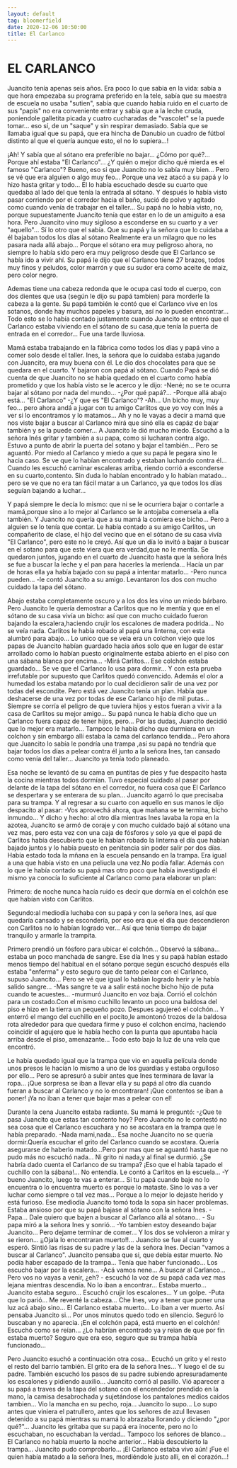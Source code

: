 ```yaml
---
layout: default
tag: bloomerfield
date: 2020-12-06 10:50:00
title: El Carlanco
---
```


# EL CARLANCO

   Juancito tenía apenas seis años. Era poco lo que sabia en la vida: sabía
   a que hora empezaba su programa preferido en la tele, sabía que su
   maestra de escuela no usaba "sutien", sabía que cuando habia ruido en el
   cuarto de sus "papis" no era conveniente entrar y sabía que a la leche
   cruda, poniendole galletita picada y cuatro cucharadas de "vascolet" se
   la puede tomar... eso sí, de un "saque" y sin respirar demasiado. Sabía
   que se llamaba igual que su papá, que era hincha de Danubio un cuadro de
   fútbol distinto al que el quería aunque esto, el no lo supiera...! 
   
   ¡Ah! Y sabía que al sótano era preferible no bajar... ¿Cómo por
   qué?... Porque ahí estaba "El Carlanco"... ¿Y quién o mejor dicho qué
   mierda es el famoso "Carlanco"? Bueno, eso si que Juancito no lo sabía
   muy bien... Pero se vé que era alguien o algo muy feo... Porque una vez
   atacó a su papá y lo hizo hasta gritar y todo... El lo había escuchado
   desde su cuarto que quedaba al lado del que tenía la entrada al
   sótano. Y después lo había visto pasar corriendo por el corredor hacia
   el baño, sució de polvo y agitado como cuando venía de trabajar en el
   taller... Su papá no lo había visto, no, porque supuestamente Juancito
   tenía que estar en lo de un amiguito a esa hora. Pero Juancito vino muy
   sigiloso a esconderse en su cuarto y a ver "aquello"... Sí lo otro que
   el sabía. Que su papá y la señora que lo cuidaba a él bajaban todos los
   días al sótano Realmente era un milagro que no les pasara nada allá
   abajo... Porque el sótano era muy peligroso ahora, no siempre lo había
   sido pero era muy peligroso desde que El Carlanco se había ido a vivir
   ahí. Su papá le dijo que el Carlanco tiene 27 brazos, todos muy finos y
   peludos, color marrón y que su sudor era como aceite de maiz, pero color
   negro.
   
   Ademas tiene una cabeza redonda que le ocupa casi todo el cuerpo,
   con dos dientes que usa (según le dijo su papá tambien) para morderle
   la cabeza a la gente. Su papá también le contó que el Carlanco vive en
   los sotanos, donde hay muchos papeles y basura, así no lo pueden
   encontrar... Todo esto se lo había contado justamente cuando Juancito se
   enteró que el Carlanco estaba viviendo en el sótano de su casa,que
   tenía la puerta de entrada en el corredor... Fue una tarde lluviosa.
   
   Mamá estaba trabajando en la fábrica como todos los días y papá vino a
   comer solo desde el taller. Ines, la señora que lo cuidaba estaba jugando
   con Juancito, era muy buena con él. Le dio dos chocolates para que se
   quedara en el cuarto. Y bajaron con papá al sótano. Cuando Papá se dió
   cuenta de que Juancito no se había quedado en el cuarto como había
   prometido y que los había visto se le acerco y le dijo: -Nené; no se te
   ocurra bajar al sótano por nada del mundo... -¿Por qué papá?... -Porque
   allá abajo está... "El Carlanco" -¿Y que es "El Carlanco"? -Ah... Un
   bicho muy, muy feo... pero ahora andá a jugar con tu amigo Carlitos que
   yo voy con Inés a ver si lo encontramos y lo matamos... Ah y no le vayas
   a decir a mamá que nos viste bajar a buscar al Carlanco mirá que sinó
   ella es capáz de bajar también y se la puede comer... A Juancito le dió
   mucho miedo. Escuchó a la señora Inés gritar y también a su papa, como si
   lucharan contra algo. Estuvo a punto de abrir la puerta del sotano y
   bajar el también... Pero se aguantó. Por miedo al Carlanco y miedo a que
   su papá le pegara sino le hacia caso. Se ve que lo habían encontrado y
   estaban luchando contra él... Cuando les escuchó caminar escaleras
   arriba, riendo corrió a esconderse en su cuarto,contento. Sin duda lo
   habían encontrado y lo habían matado... pero se ve que no era tan fácil
   matar a un Carlanco, ya que todos los días seguían bajando a luchar... 
   
   Y papá siempre le decía lo mismo: que ni se le ocurriera bajar o contarle
   a mamá,porque sino a lo mejor al Carlanco se le antojaba comersela a
   ella también. Y Juancito no quería que a su mamá la comiera ese
   bicho... Pero a alguien se lo tenía que contar. Le había contado a su
   amigo Carlitos, un compañerito de clase, el hijo del vecino que en el
   sótano de su casa vivía "El Carlanco", pero este no le creyó. Así que un
   día lo invitó a bajar a buscar en el sotano para que este viera que era
   verdad,que no le mentía. Se quedaron juntos, jugando en el cuarto de
   Juancito hasta que la señora Inés se fue a buscar la leche y el pan
   para hacerles la merienda... Hacía un par de horas ella ya había bajado
   con su papá a intentar matarlo... -Pero nunca pueden... -le contó
   Juancito a su amigo. Levantaron los dos con mucho cuidado la tapa del
   sótano.
   
   Abajo estaba completamente oscuro y a los dos les vino un miedo
   bárbaro. Pero Juancito le quería demostrar a Carlitos que no le mentía y
   que en el sótano de su casa vivía un bicho: así que con mucho cuidado
   fueron bajando la escalera,haciendo crujir los escalones de madera
   podrida... No se veía nada. Carlitos le había robado al papá una
   linterna, con esta alumbró para abajo... Lo unico que se veia era un
   colchon viejo que los papas de Juancito habían guardado hacia años solo
   que en lugar de estar arrollado como lo habían puesto originalmente
   estaba abierto en el piso con una sábana blanca por encima... -Mirá
   Carlitos... Ese colchón estaba guardado... Se ve que el Carlanco lo usa
   para dormir... Y con esta prueba irrefutable por supuesto que Carlitos
   quedó convencido. Además el olor a humedad los estaba matando por lo
   cual decidieron salir de una vez por todas del escondite. Pero está vez
   Juancito tenía un plan. Había que deshacerse de una vez por todas de
   ese Carlanco hijo de mil putas... Siempre se corría el peligro de que
   tuviera hijos y estos fueran a vivir a la casa de Carlitos su mejor
   amigo... Su papá nunca le había dicho que un Carlanco fuera capaz de
   tener hijos, pero... Por las dudas, Juancito decidió que lo mejor era
   matarlo... Tampoco le había dicho que durmiera en un colchon y sin
   embargo allí estaba la cama del carlanco tendida... Pero ahora que
   Juancito lo sabía le pondría una trampa ,así su papá no tendría que
   bajar todos los días a pelear contra él junto a la señora Ines, tan
   cansado como venía del taller... Juancito ya tenía todo planeado. 
   
   Esa noche se levantó de su cama en puntitas de pies y fue despacito hasta
   la cocina mientras todos dormían. Tuvo especial cuidado al pasar por
   delante de la tapa del sótano en el corredor, no fuera cosa que El
   Carlanco se despertara y se enterara de su plan... Juancito agarró lo
   que precisaba para su trampa. Y al regresar a su cuarto con aquello en
   sus manos le dijo despacito al pasar: -Vos aprovechá ahora, que mañana
   se te termina, bicho inmundo... Y dicho y hecho: al otro día mientras
   Ines lavaba la ropa en la azotea, Juancito se armó de coraje y con mucho
   cuidado bajó al sótano una vez mas, pero esta vez con una caja de
   fósforos y solo ya que el papá de Carlitos había descubierto que le
   habían robado la linterna el día que habían bajado juntos y lo había
   puesto en penitencia sin poder salir por dos días. Había estado toda la
   mñana en la escuela pensando en la trampa. Era igual a una que había
   visto en una pelíucla una vez.No podía fallar. Además con lo que le
   había contado su papá mas otro poco que había investigado él mismo ya
   conocía lo suficiente al Carlanco como para elaborar un plan:  
   
   Primero: de noche nunca hacía ruido es decir que dormía en el colchón
   ese que habían visto con Carlitos. 
   
   Segundo:al mediodía luchaba con su papá y con la señora Ines, así que quedaría cansado y se escondería, por eso era que el día que descendieron con Carlitos no lo habían logrado ver... Así que tenia tiempo de bajar tranquilo y armarle la trampita.
   
   Primero prendió un fósforo para ubicar el colchón... Observó la
   sábana... estaba un poco manchada de sangre. Ese día Ines y su papá
   habían estado menos tiempo del habitual en el sótano porque según
   escuchó después ella estaba "enferma" y esto seguro que de tanto pelear
   con el Carlanco, supuso Juancito... Pero se vé que igual lo habían
   logrado herir y le había salido sangre... -Mas sangre te va a salir
   está noche bicho hijo de puta cuando te acuestes... -murmuró Juancito
   en voz baja. Corrió el colchón para un costado.Con el mismo cuchillo
   levanto un poco una baldosa del piso e hizo en la tierra un pequeño
   pozo. Despues agujereó el colchón... Y enterró el mango del cuchillo en
   el pocito,le amontonó trozos de la baldosa rota alrededor para que
   quedara firme y puso el colchon encima, haciendo coincidir el agujero
   que le había hecho con la punta que apuntaba hacía arriba desde el
   piso, amenazante... Todo esto bajo la luz de una vela que encontró.
   
   Le había quedado igual que la trampa que vio en aquella película donde
   unos presos le hacían lo mismo a uno de los guardias y estaba orgulloso
   por ello... Pero se apresuró a subir antes que Ines terminara de lavar
   la ropa... ¡Que sorpresa se iban a llevar ella y su papá al otro día
   cuando fueran a buscar al Carlanco y no lo encontraran! ¡Que contentos
   se iban a poner! ¡Ya no iban a tener que bajar mas a pelear con el!
   
   Durante la cena Juancito estaba radiante. Su mamá le preguntó: -¿Que te
   pasa Juancito que estas tan contento hoy? Pero Juancito no le contestó
   no sea cosa que el Carlanco escuchara y no se acostara en la trampa que
   le había preparado. -Nada mami,nada... Esa noche Juancito no se quería
   dormir.Quería escuchar el grito del Carlanco cuando se acostara. Quería
   asegurarse de haberlo matado...Pero por mas que se aguantó hasta que no
   pudo más no escuchó nada... Ni grito ni nada,y al final se durmió. ¿Se
   habría dado cuenta el Carlanco de su trampa? ¡Eso que el había tapado
   el cuchillo con la sábana!... No entendía. Le contó a Carlitos en la
   escuela... -Y bueno Juancito, luego te vas a enterar... Si tu papá
   cuando baje no lo encuentra o lo encuentra muerto es porque lo
   mataste. Sino lo vas a ver luchar como siempre o tal vez mas... Porque a
   lo mejor lo dejaste herido y está furioso. Ese mediodía Juancito tomó
   toda la sopa sin hacer problemas. Estaba ansioso por que su papá bajase
   al sótano con la señora Ines. -Papa... Dale quiero que bajen a buscar al
   Carlanco allá al sótano... - Su papa miró a la señora Ines y sonrió...
   -Yo tambien estoy deseando bajar Juancito... Pero dejame terminar de
   comer... Y los dos se volvieron a mirar y se rieron... ¡¡Ojala lo
   encontraran muerto!!... Juancito se fue al cuarto y esperó. Sintió las
   risas de su padre y las de la señora Ines. Decian "vamos a buscar al
   Carlanco". Juancito pensaba que si, que debía estar muerto. No podía haber
   escapado de la trampa... Tenía que haber funcionado... Los escuchó
   bajar por la escalera... -Acá vamos nene... A buscar al Carlanco... Pero
   vos no vayas a venir, ¿eh? - escuchó la voz de su papá cada vez mas
   lejana mientras descendía. No lo iban a encontrar... Estaba
   muerto... Juancito estaba seguro... Escuchó crujir los escalones... Y un
   golpe. -Puta que lo parió... Me reventé la cabeza... Che Ines, voy a
   tener que poner una luz acá abajo sino... El Carlanco estaba
   muerto... Lo iban a ver muerto. Así pensaba Juancito si... Por unos
   minutos quedo todo en silencio. Seguró lo buscaban y no aparecia. ¡En el
   colchón papá, está muerto en el colchón! Escuchó como se reían... ¿Lo
   habrían encontrado ya y reian de que por fin estaba muerto? Seguro que
   era eso, seguro que su trampa había funcionado...
   
   Pero Juancito esuchó a continuación otra cosa... Ecuchó un grito y el resto el resto del barrio también. El grito era de la señora Ines... Y luego el de su
   padre. También escuchó los pasos de su padre subiendo apresuradamente
   los escalones y pidiendo auxilio... Juancito corrió al pasillo. Vió
   aparecer a su papá a traves de la tapa del sotano con el encendedor
   prendido en la mano, la camisa desabrochada y sujetándose los pantalones
   medios caidos tambien... Vio la mancha en su pecho, roja... Juancito lo
   supo... Lo supo antes que viniera el patrullero, antes que los señores
   de azul llevasen detenido a su papá mientras su mamá lo abrazaba
   llorando y diciendo "¿por qué?"... Juancito les gritaba que su papá era
   inocente, pero no lo escuchaban, no escuchaban la verdad... Tampoco los
   señores de blanco... El Carlanco no había muerto la noche anterior...
   Había descubierto la trampa... Juancito pudo comprobarlo... ¡El
   Carlanco estaba vivo aún! ¡Fue el quien había matado a la señora Ines, mordiéndole justo allí, en el corazón...!
